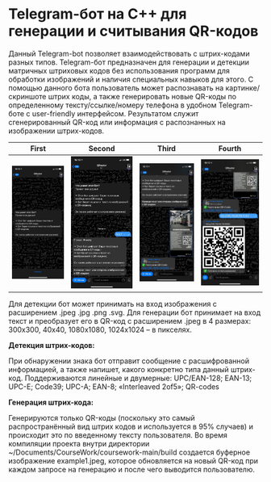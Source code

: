 # Telegram-бот на С++ для генерации и считывания QR-кодов

Данный Telegram-bot позволяет взаимодействовать с
штрих-кодами разных типов. Telegram-бот предназначен для генерации и детекции
матричных штриховых кодов без использования программ для обработки изображений и
наличия специальных навыков для этого. С помощью данного бота пользователь может
распознавать на картинке/скриншоте штрих коды, а также генерировать новые QR-коды
по определенному тексту/ссылке/номеру телефона в удобном Telegram-боте с user-friendly
интерфейсом. Результатом служит сгенерированный QR-код или информация с
распознанных на изображении штрих-кодов.

First             |  Second          | Third                    |    Fourth
:-------------------------:|:-------------------------:|:-------------------------:|:-------------------------:
![alt text](1.jpg "UI")  |  ![alt text](2.jpg "UI")  |  ![alt text](3.jpg "UI")  |  ![alt text](4.jpg "UI")

Для детекции бот может принимать на вход изображения с
расширением .jpeg .jpg .png .svg. Для генерации бот принимает на вход текст и
преобразует его в QR-код с расширением .jpeg в 4 размерах: 300x300, 40x40, 1080x1080,
1024x1024 – в пикселях.

<b>Детекция штрих-кодов:</b>

  При обнаружении знака бот отправит сообщение с расшифрованной
  информацией, а также напишет, какого конкретно типа данный штрих-код.
  Поддерживаются линейные и двумерные: UPC/EAN-128; EAN-13; UPC-E;
  Code39; UPC-A; EAN-8; «Interleaved 2of5»; QR-codes

<b>Генерация штрих-кода:</b>

Генерируются только QR-коды (поскольку это самый распространённый вид
штрих кодов и используется в 95% случаев) и происходит это по введенному
тексту пользователя. Во время компиляции проекта внутри директории
~/Documents/CourseWork/coursework-main/build создается буферное
изображение example1.jpeg, которое обновляется на новый QR-код при
каждом запросе на генерацию и после чего выводится пользователю.


